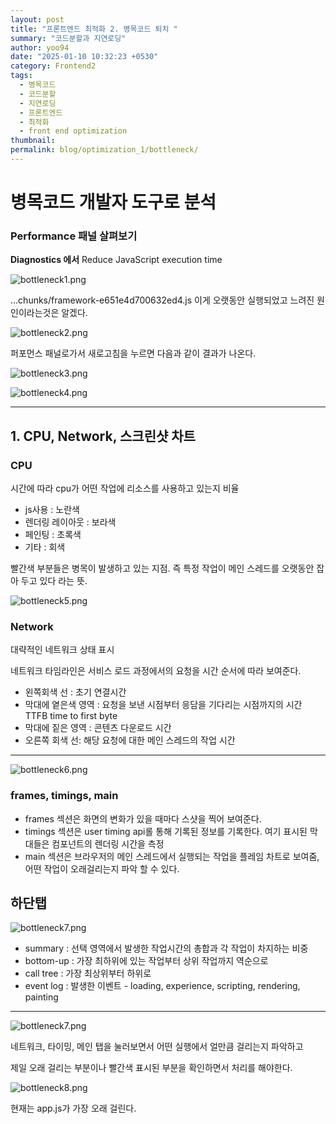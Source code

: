 ```yaml
---
layout: post
title: "프론트엔드 최적화 2. 병목코드 퇴치 "
summary: "코드분할과 지연로딩"
author: yoo94
date: "2025-01-10 10:32:23 +0530"
category: Frontend2
tags:
  - 병목코드
  - 코드분할
  - 지연로딩
  - 프론트엔드
  - 최적화
  - front end optimization
thumbnail:
permalink: blog/optimization_1/bottleneck/
---
```


# 병목코드 개발자 도구로 분석

### Performance 패널 살펴보기

**Diagnostics 에서** Reduce JavaScript execution time

![bottleneck1.png](/blog/postImg/bottleneck1.png)

…chunks/framework-e651e4d700632ed4.js 이게 오랫동안 실행되었고 느려진 원인이라는것은 알겠다.

![bottleneck2.png](/blog/postImg/bottleneck2.png)

퍼포먼스 패널로가서 새로고침을 누르면 다음과 같이 결과가 나온다.

![bottleneck3.png](/blog/postImg/bottleneck3.png)

![bottleneck4.png](/blog/postImg/bottleneck4.png)

---

## 1. CPU, Network, 스크린샷 차트

### CPU

시간에 따라 cpu가 어떤 작업에 리소스를 사용하고 있는지 비율

- js사용 : 노란색
- 렌더링 레이아웃 : 보라색
- 페인팅 : 초록색
- 기타 : 회색

빨간색 부분들은 병목이 발생하고 있는 지점. 즉 특정 작업이 메인 스레드를 오랫동안 잡아 두고 있다 라는 뜻.

![bottleneck5.png](/blog/postImg/bottleneck5.png)

### Network

대략적인 네트워크 상태 표시

네트워크 타임라인은 서비스 로드 과정에서의 요청을 시간 순서에 따라 보여준다.

- 왼쪽회색 선 : 초기 연결시간
- 막대에 옅은색 영역 : 요청을 보낸 시점부터 응담을 기다리는 시점까지의 시간 TTFB time to first byte
- 막대에 짙은 영역 : 콘텐츠 다운로드 시간
- 오른쪽 회색 선: 해당 요청에 대한 메인 스레드의 작업 시간

---

![bottleneck6.png](/blog/postImg/bottleneck6.png)

### frames, timings, main

- frames 섹션은 화면의 변화가 있을 때마다 스샷을 찍어 보여준다.
- timings 섹션은 user timing api롤 통해 기록된 정보를 기록한다. 여기 표시된 막대들은 컴포넌트의 렌더링 시간을 측정
- main 섹션은 브라우저의 메인 스레드에서 실행되는 작업을 플레임 차트로 보여줌, 어떤 작업이 오래걸리는지 파악 할 수 있다.

## 하단탭

![bottleneck7.png](/blog/postImg/bottleneck7.png)

- summary : 선택 영역에서 발생한 작업시간의 총합과 각 작업이 차지하는 비중
- bottom-up : 가장 최하위에 있는 작업부터 상위 작업까지 역순으로
- call tree : 가장 최상위부터 하위로
- event log : 발생한 이벤트 - loading, experience, scripting, rendering, painting

---

![bottleneck7.png](/blog/postImg/bottleneck7.png)

네트워크, 타이밍, 메인 탭을 눌러보면서 어떤 실행에서 얼만큼 걸리는지 파악하고

제일 오래 걸리는 부분이나 빨간색 표시된 부분을 확인하면서 처리를 해야한다.

![bottleneck8.png](/blog/postImg/bottleneck8.png)

현재는 app.js가 가장 오래 걸린다.
